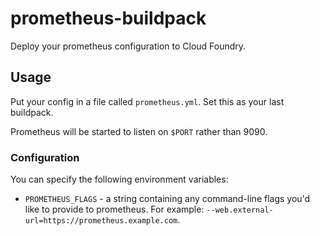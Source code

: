 # prometheus-buildpack

Deploy your prometheus configuration to Cloud Foundry.

## Usage

Put your config in a file called `prometheus.yml`.  Set this as your
last buildpack.

Prometheus will be started to listen on `$PORT` rather than 9090.

### Configuration

You can specify the following environment variables:

 - `PROMETHEUS_FLAGS` - a string containing any command-line flags
   you'd like to provide to prometheus.  For example:
   `--web.external-url=https://prometheus.example.com`.
